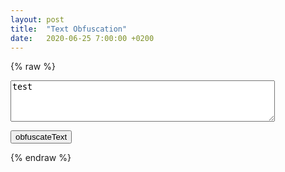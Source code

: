 ```yaml
---
layout: post
title:  "Text Obfuscation"
date:   2020-06-25 7:00:00 +0200
---
```

{% raw %}
<textarea id="1" rows="4" cols="50">test</textarea>
<p><button id="2" type="button">obfuscateText</button></p>
 <script src="/assets/js/obfuscate-text.js"></script> 
{% endraw %}